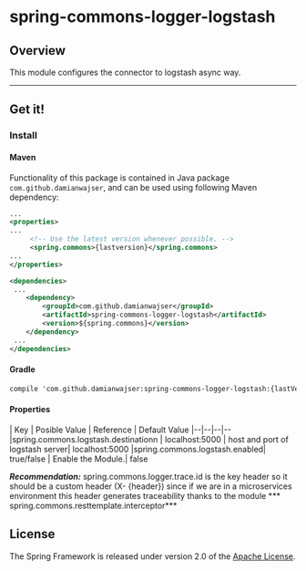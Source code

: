 # spring-commons-logger-logstash

## Overview

This module configures the connector to logstash async way.

-----

## Get it!

### Install

#### Maven

Functionality of this package is contained in Java package `com.github.damianwajser`, and can be used using following
Maven dependency:

```xml
...
<properties>
...
     <!-- Use the latest version whenever possible. -->
     <spring.commons>{lastversion}</spring.commons>
...
</properties>

<dependencies>
 ...
    <dependency>
        <groupId>com.github.damianwajser</groupId>
        <artifactId>spring-commons-logger-logstash</artifactId>
        <version>${spring.commons}</version>
    </dependency>
 ...
</dependencies>
 ```

#### Gradle

 ```xml
 compile 'com.github.damianwajser:spring-commons-logger-logstash:{lastVersion}'
 ```

#### Properties

| Key | Posible Value | Reference | Default Value |--|--|--|-- |spring.commons.logstash.destinationn | localhost:5000 |
host and port of logstash server| localhost:5000 |spring.commons.logstash.enabled| true/false | Enable the Module.|
false

***Recommendation:*** spring.commons.logger.trace.id is the key header so it should be a custom header (X- {header})
since if we are in a microservices environment this header generates traceability thanks to the module ***
spring.commons.resttemplate.interceptor***

## License

The Spring Framework is released under version 2.0 of the [Apache License](http://www.apache.org/licenses/LICENSE-2.0).
